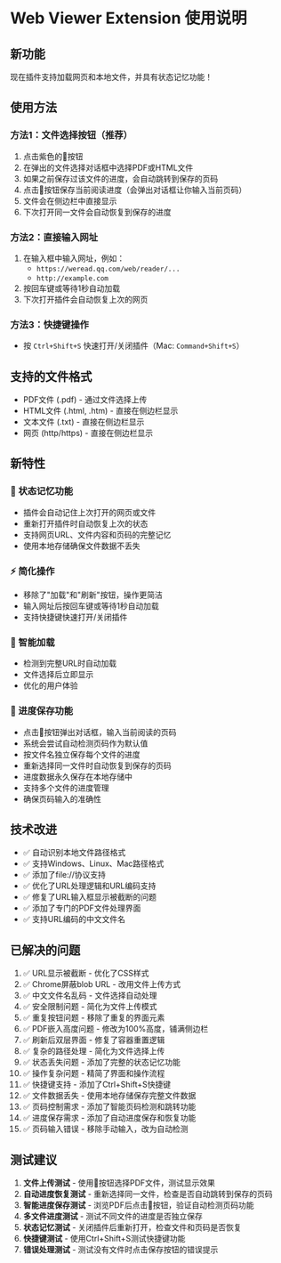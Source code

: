 # Web Viewer Extension 使用说明

## 新功能
现在插件支持加载网页和本地文件，并具有状态记忆功能！

## 使用方法

### 方法1：文件选择按钮（推荐）
1. 点击紫色的📁按钮
2. 在弹出的文件选择对话框中选择PDF或HTML文件
3. 如果之前保存过该文件的进度，会自动跳转到保存的页码
4. 点击💾按钮保存当前阅读进度（会弹出对话框让你输入当前页码）
5. 文件会在侧边栏中直接显示
6. 下次打开同一文件会自动恢复到保存的进度

### 方法2：直接输入网址
1. 在输入框中输入网址，例如：
   - `https://weread.qq.com/web/reader/...`
   - `http://example.com`
2. 按回车键或等待1秒自动加载
3. 下次打开插件会自动恢复上次的网页

### 方法3：快捷键操作
- 按 `Ctrl+Shift+S` 快速打开/关闭插件（Mac: `Command+Shift+S`）

## 支持的文件格式
- PDF文件 (.pdf) - 通过文件选择上传
- HTML文件 (.html, .htm) - 直接在侧边栏显示
- 文本文件 (.txt) - 直接在侧边栏显示
- 网页 (http/https) - 直接在侧边栏显示

## 新特性
### 🔄 状态记忆功能
- 插件会自动记住上次打开的网页或文件
- 重新打开插件时自动恢复上次的状态
- 支持网页URL、文件内容和页码的完整记忆
- 使用本地存储确保文件数据不丢失

### ⚡ 简化操作
- 移除了"加载"和"刷新"按钮，操作更简洁
- 输入网址后按回车键或等待1秒自动加载
- 支持快捷键快速打开/关闭插件

### 🎯 智能加载
- 检测到完整URL时自动加载
- 文件选择后立即显示
- 优化的用户体验

### 💾 进度保存功能
- 点击💾按钮弹出对话框，输入当前阅读的页码
- 系统会尝试自动检测页码作为默认值
- 按文件名独立保存每个文件的进度
- 重新选择同一文件时自动恢复到保存的页码
- 进度数据永久保存在本地存储中
- 支持多个文件的进度管理
- 确保页码输入的准确性

## 技术改进
- ✅ 自动识别本地文件路径格式
- ✅ 支持Windows、Linux、Mac路径格式
- ✅ 添加了file://协议支持
- ✅ 优化了URL处理逻辑和URL编码支持
- ✅ 修复了URL输入框显示被截断的问题
- ✅ 添加了专门的PDF文件处理界面
- ✅ 支持URL编码的中文文件名

## 已解决的问题
1. ✅ URL显示被截断 - 优化了CSS样式
2. ✅ Chrome屏蔽blob URL - 改用文件上传方式
3. ✅ 中文文件名乱码 - 文件选择自动处理
4. ✅ 安全限制问题 - 简化为文件上传模式
5. ✅ 重复按钮问题 - 移除了重复的界面元素
6. ✅ PDF嵌入高度问题 - 修改为100%高度，铺满侧边栏
7. ✅ 刷新后双层界面 - 修复了容器重置逻辑
8. ✅ 复杂的路径处理 - 简化为文件选择上传
9. ✅ 状态丢失问题 - 添加了完整的状态记忆功能
10. ✅ 操作复杂问题 - 精简了界面和操作流程
11. ✅ 快捷键支持 - 添加了Ctrl+Shift+S快捷键
12. ✅ 文件数据丢失 - 使用本地存储保存完整文件数据
13. ✅ 页码控制需求 - 添加了智能页码检测和跳转功能
14. ✅ 进度保存需求 - 添加了自动进度保存和恢复功能
15. ✅ 页码输入错误 - 移除手动输入，改为自动检测

## 测试建议
1. **文件上传测试** - 使用📁按钮选择PDF文件，测试显示效果
2. **自动进度恢复测试** - 重新选择同一文件，检查是否自动跳转到保存的页码
3. **智能进度保存测试** - 浏览PDF后点击💾按钮，验证自动检测页码功能
4. **多文件进度测试** - 测试不同文件的进度是否独立保存
5. **状态记忆测试** - 关闭插件后重新打开，检查文件和页码是否恢复
6. **快捷键测试** - 使用Ctrl+Shift+S测试快捷键功能
7. **错误处理测试** - 测试没有文件时点击保存按钮的错误提示
